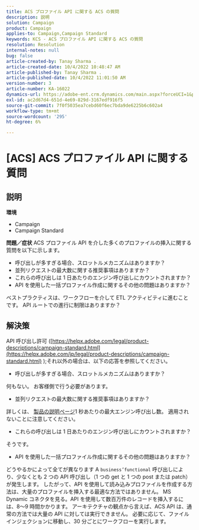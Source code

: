 ```yaml
---
title: ACS プロファイル API に関する ACS の質問
description: 説明
solution: Campaign
product: Campaign
applies-to: Campaign,Campaign Standard
keywords: KCS - ACS プロファイル API に関する ACS の質問
resolution: Resolution
internal-notes: null
bug: false
article-created-by: Tanay Sharma .
article-created-date: 10/4/2022 10:48:47 AM
article-published-by: Tanay Sharma .
article-published-date: 10/4/2022 11:01:50 AM
version-number: 3
article-number: KA-16022
dynamics-url: https://adobe-ent.crm.dynamics.com/main.aspx?forceUCI=1&pagetype=entityrecord&etn=knowledgearticle&id=c2ea181f-d243-ed11-bba2-0022480868ff
exl-id: ac2d67d4-651d-4e69-829d-3167edf916f5
source-git-commit: 7f0f5035ea7cebd60f6ec7bda9de6225b6c602a4
workflow-type: tm+mt
source-wordcount: '295'
ht-degree: 6%

---
```


# [ACS] ACS プロファイル API に関する質問

## 説明

<b>環境</b>
- Campaign
- Campaign Standard



<b>問題／症状</b>
ACS プロファイル API を介した多くのプロファイルの挿入に関する質問を以下に示します。

- 呼び出しが多すぎる場合、スロットルメカニズムはありますか？
- 並列リクエストの最大数に関する推奨事項はありますか？
- これらの呼び出しは 1 日あたりのエンジン呼び出しにカウントされますか？
- API を使用した一括プロファイル作成に関するその他の問題はありますか？


ベストプラクティスは、ワークフローを介して ETL アクティビティに進むことです。 API ルートでの進行に制限はありますか？


## 解決策


API 呼び出し許可 ([https://helpx.adobe.com/legal/product-descriptions/campaign-standard.html](https://helpx.adobe.com/jp/legal/product-descriptions/campaign-standard.html) );それ以外の場合は、以下の応答を参照してください。



- 呼び出しが多すぎる場合、スロットルメカニズムはありますか？


何もない。 お客様側で行う必要があります。

- 並列リクエストの最大数に関する推奨事項はありますか？


詳しくは、 [製品の説明ページ](https://helpx.adobe.com/jp/legal/product-descriptions/campaign-standard.html#)1 秒あたりの最大エンジン呼び出し数。 適用されないことに注意してください。

- これらの呼び出しは 1 日あたりのエンジン呼び出しにカウントされますか？


そうです。

- API を使用した一括プロファイル作成に関するその他の問題はありますか？


どうやるかによって全てが異なります A `business’functional` 呼び出しにより、少なくとも 2 つの API 呼び出し（1 つの get と 1 つの post または patch）が発生します。 したがって、API を使用して読み込みプロファイルを作成する方法は、大量のプロファイルを挿入する最適な方法ではありません。 MS Dynamic コネクタを見る。API を使用して数百万件のレコードを挿入するには、8～9 時間かかります。 アーキテクチャの観点から言えば、ACS API は、通常の方法では大量の API に対しては実行できません。 必要に応じて、ファイルインジェクションに移動し、30 分ごとにワークフローを実行します。
